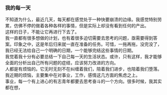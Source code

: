 ### 我的每一天  
 
不知道为什么，最近几天，每天都在感觉处于一种快要崩溃的边缘。我感觉特别劳累，仿佛不停的做着各种各样的事情，但是实际上却没有看到任何的产出。  
这样的日子，不能让它再进行下去了。  
我一直都有很多想做的计划，也有着很多迫切需要去思考的问题，亟需要得到答案。印象之中，这是年后归来就一直在准备的任务。可惜，一拖再拖，没完没了，我已经无法给自己一个明确的日期，一个能够完结这些事情的日期。  
我觉着我十分有必要总结一下自己每一天的生活状态。或许，只有这样，我才能够全面的分析出自己所有问题的症结，应该努力改进的方向。  
人都是有烦恼的。它无时无刻不在纠缠着我们，陪着我们进步，也陪着我们堕落。我近期的烦恼，主要集中在对事业，工作，感情这几方面的焦虑之上。  
事业，每一个有上进心的有志青年都要去思考奋斗的一个方向。很多时候，我其实都在想， 